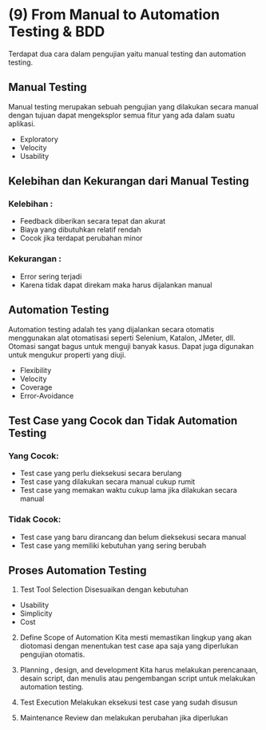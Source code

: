# (9) From Manual to Automation Testing & BDD
Terdapat dua cara dalam pengujian yaitu manual testing dan automation testing.

## Manual Testing 
Manual testing merupakan sebuah pengujian yang dilakukan secara manual dengan tujuan dapat mengeksplor semua fitur yang ada dalam suatu aplikasi.

- Exploratory
- Velocity
- Usability

## Kelebihan dan Kekurangan dari Manual Testing

### Kelebihan :
- Feedback diberikan secara tepat dan akurat
- Biaya yang dibutuhkan relatif rendah
- Cocok jika terdapat perubahan minor

### Kekurangan :
- Error sering terjadi
- Karena tidak dapat direkam maka harus dijalankan manual

## Automation Testing
Automation testing adalah tes yang dijalankan secara otomatis menggunakan alat otomatisasi seperti Selenium, Katalon, JMeter, dll. Otomasi sangat bagus untuk menguji banyak kasus. Dapat juga digunakan untuk mengukur properti yang diuji.  

- Flexibility
- Velocity
- Coverage
- Error-Avoidance

## Test Case yang Cocok dan Tidak Automation Testing

### Yang Cocok:

- Test case yang perlu dieksekusi secara berulang
- Test case yang dilakukan secara manual cukup rumit
- Test case yang memakan waktu cukup lama jika dilakukan secara manual

### Tidak Cocok:

- Test case yang baru dirancang dan belum dieksekusi secara manual
- Test case yang memiliki kebutuhan yang sering berubah

## Proses Automation Testing
1. Test Tool Selection Disesuaikan dengan kebutuhan
- Usability
- Simplicity
- Cost

2. Define Scope of Automation Kita mesti memastikan lingkup yang akan diotomasi dengan menentukan test case apa saja yang diperlukan pengujian otomatis.

3. Planning , design, and development Kita harus melakukan perencanaan, desain script, dan menulis atau pengembangan script untuk melakukan automation testing.

4. Test Execution Melakukan eksekusi test case yang sudah disusun

5. Maintenance Review dan melakukan perubahan jika diperlukan